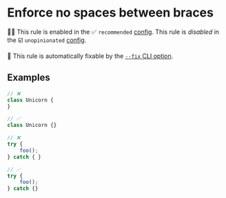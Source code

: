 # Enforce no spaces between braces

💼🚫 This rule is enabled in the ✅ `recommended` [config](https://github.com/sindresorhus/eslint-plugin-unicorn#recommended-config). This rule is _disabled_ in the ☑️ `unopinionated` [config](https://github.com/sindresorhus/eslint-plugin-unicorn#recommended-config).

🔧 This rule is automatically fixable by the [`--fix` CLI option](https://eslint.org/docs/latest/user-guide/command-line-interface#--fix).

<!-- end auto-generated rule header -->
<!-- Do not manually modify this header. Run: `npm run fix:eslint-docs` -->

## Examples

```js
// ❌
class Unicorn {
}

// ✅
class Unicorn {}
```

```js
// ❌
try {
	foo();
} catch { }

// ✅
try {
	foo();
} catch {}
```
